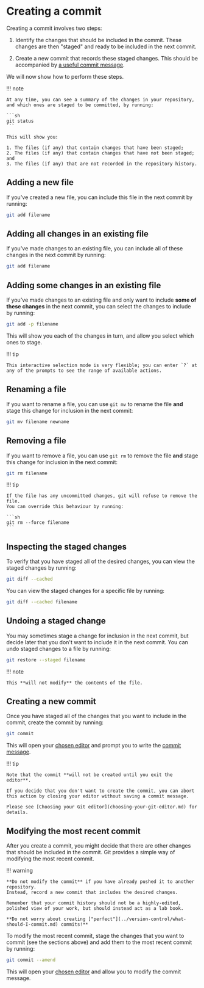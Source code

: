# Creating a commit

Creating a commit involves two steps:

1. Identify the changes that should be included in the commit.
   These changes are then "staged" and ready to be included in the next commit.

2. Create a new commit that records these staged changes.
   This should be accompanied by [a useful commit message](../version-control/how-do-I-write-a-commit-message.md).

We will now show how to perform these steps.

!!! note

    At any time, you can see a summary of the changes in your repository, and which ones are staged to be committed, by running:

    ```sh
    git status
    ```

    This will show you:

    1. The files (if any) that contain changes that have been staged;
    2. The files (if any) that contain changes that have not been staged; and
    3. The files (if any) that are not recorded in the repository history.

## Adding a new file

If you've created a new file, you can include this file in the next commit by running:

```sh
git add filename
```

## Adding all changes in an existing file

If you've made changes to an existing file, you can include all of these changes in the next commit by running:

```sh
git add filename
```

## Adding some changes in an existing file

If you've made changes to an existing file and only want to include **some of these changes** in the next commit, you can select the changes to include by running:

```sh
git add -p filename
```

This will show you each of the changes in turn, and allow you select which ones to stage.

!!! tip

    This interactive selection mode is very flexible; you can enter `?` at any of the prompts to see the range of available actions.

## Renaming a file

If you want to rename a file, you can use `git mv` to rename the file **and** stage this change for inclusion in the next commit:

```sh
git mv filename newname
```

## Removing a file

If you want to remove a file, you can use `git rm` to remove the file **and** stage this change for inclusion in the next commit:

```sh
git rm filename
```

!!! tip

    If the file has any uncommitted changes, git will refuse to remove the file.
    You can override this behaviour by running:

    ```sh
    git rm --force filename
    ```

## Inspecting the staged changes

To verify that you have staged all of the desired changes, you can view the staged changes by running:

```sh
git diff --cached
```

You can view the staged changes for a specific file by running:

```sh
git diff --cached filename
```

## Undoing a staged change

You may sometimes stage a change for inclusion in the next commit, but decide later that you don't want to include it in the next commit.
You can undo staged changes to a file by running:

```sh
git restore --staged filename
```

!!! note

    This **will not modify** the contents of the file.

## Creating a new commit

Once you have staged all of the changes that you want to include in the commit, create the commit by running:

```sh
git commit
```

This will open your [chosen editor](first-time-git-setup.md) and prompt you to write the [commit message](../version-control/how-do-I-write-a-commit-message.md).

!!! tip

    Note that the commit **will not be created until you exit the editor**.

    If you decide that you don't want to create the commit, you can abort this action by closing your editor without saving a commit message.

    Please see [Choosing your Git editor](choosing-your-git-editor.md) for details.

## Modifying the most recent commit

After you create a commit, you might decide that there are other changes that should be included in the commit.
Git provides a simple way of modifying the most recent commit.

!!! warning

    **Do not modify the commit** if you have already pushed it to another repository.
    Instead, record a new commit that includes the desired changes.

    Remember that your commit history should not be a highly-edited, polished view of your work, but should instead act as a lab book.

    **Do not worry about creating ["perfect"](../version-control/what-should-I-commit.md) commits!**

To modify the most recent commit, stage the changes that you want to commit (see the sections above) and add them to the most recent commit by running:

```sh
git commit --amend
```

This will open your [chosen editor](first-time-git-setup.md) and allow you to modify the commit message.
